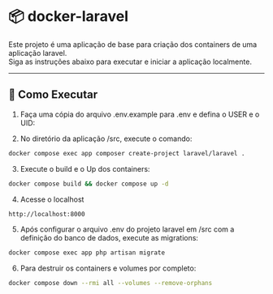 # 📦 docker-laravel

Este projeto é uma aplicação de base para criação dos containers de uma aplicação laravel.  
Siga as instruções abaixo para executar e iniciar a aplicação localmente.

---

## 🚀 Como Executar

1. Faça uma cópia do arquivo .env.example para .env e defina o USER e o UID:

2. No diretório da aplicação /src, execute o comando:

```bash
docker compose exec app composer create-project laravel/laravel .
```

3. Execute o build e o Up dos containers:
```bash
docker compose build && docker compose up -d
```

4. Acesse o localhost
```bash
http://localhost:8000
```

5. Após configurar o arquivo .env do projeto laravel em /src com a definição do banco de dados, execute as migrations:
```bash
docker compose exec app php artisan migrate
```

6. Para destruir os containers e volumes por completo:
```bash
docker compose down --rmi all --volumes --remove-orphans
```


